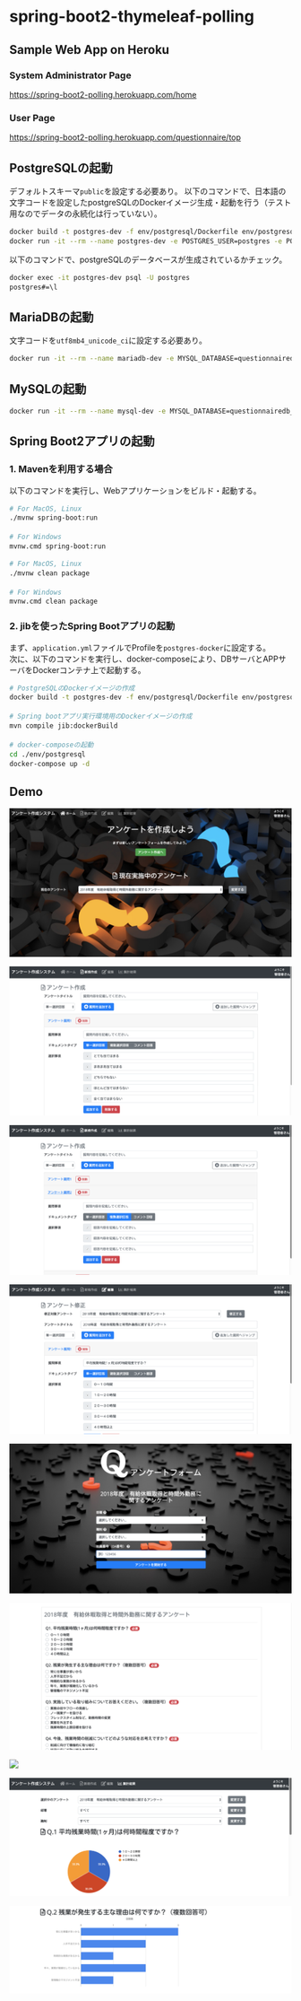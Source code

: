 # spring-boot2-thymeleaf-polling

## Sample Web App on Heroku
### System Administrator Page
https://spring-boot2-polling.herokuapp.com/home

### User Page
https://spring-boot2-polling.herokuapp.com/questionnaire/top

## PostgreSQLの起動
デフォルトスキーマ`public`を設定する必要あり。
以下のコマンドで、日本語の文字コードを設定したpostgreSQLのDockerイメージ生成・起動を行う（テスト用なのでデータの永続化は行っていない）。
```bash
docker build -t postgres-dev -f env/postgresql/Dockerfile env/postgresql/
docker run -it --rm --name postgres-dev -e POSTGRES_USER=postgres -e POSTGRES_PASSWORD=password -e POSTGRES_DB=questionnairedb -p 5433:5432 -d postgres-dev
```

以下のコマンドで、postgreSQLのデータベースが生成されているかチェック。
```bash
docker exec -it postgres-dev psql -U postgres
postgres#=\l
```

## MariaDBの起動
文字コードを`utf8mb4_unicode_ci`に設定する必要あり。
```bash
docker run -it --rm --name mariadb-dev -e MYSQL_DATABASE=questionnairedb_test -e MYSQL_ROOT_PASSWORD=password -p 3307:3306 -d mariadb:10.3.10 --character-set-server=utf8mb4 --collation-server=utf8mb4_unicode_ci
```

## MySQLの起動
```bash
docker run -it --rm --name mysql-dev -e MYSQL_DATABASE=questionnairedb_test -e MYSQL_ROOT_PASSWORD=password -p 3307:3306 -d mysql:8.0.15 --character-set-server=utf8mb4 --collation-server=utf8mb4_unicode_ci
```

## Spring Boot2アプリの起動
### 1. Mavenを利用する場合
以下のコマンドを実行し、Webアプリケーションをビルド・起動する。
```bash
# For MacOS, Linux
./mvnw spring-boot:run

# For Windows
mvnw.cmd spring-boot:run
```

```bash
# For MacOS, Linux
./mvnw clean package

# For Windows
mvnw.cmd clean package
```

### 2. jibを使ったSpring Bootアプリの起動
まず、`application.yml`ファイルでProfileを`postgres-docker`に設定する。  
次に、以下のコマンドを実行し、docker-composeにより、DBサーバとAPPサーバをDockerコンテナ上で起動する。
```bash
# PostgreSQLのDockerイメージの作成
docker build -t postgres-dev -f env/postgresql/Dockerfile env/postgresql/

# Spring bootアプリ実行環境用のDockerイメージの作成
mvn compile jib:dockerBuild

# docker-composeの起動
cd ./env/postgresql
docker-compose up -d
```

## Demo
![](img/toppage.png)

![](img/questionnaireNew1.png)

![](img/questionnaireNew2.png)

![](img/questionnaireEdit.png)

![](img/usertop.png)

![](img/userform.png)

![](img/finish.png)

![](img/chart1.png)

![](img/chart2.png)